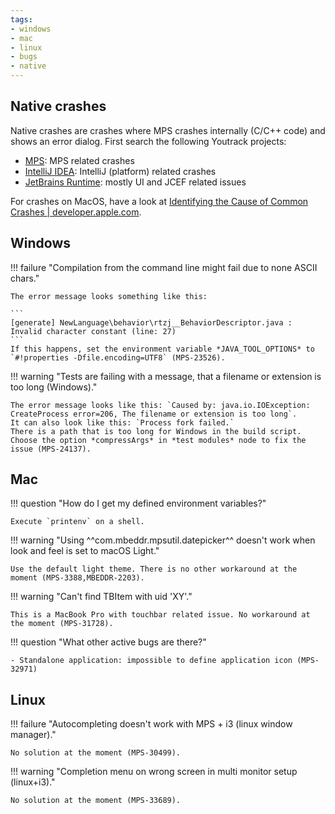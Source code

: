 ```yaml
---
tags:
- windows
- mac
- linux
- bugs
- native
---
```


## Native crashes

Native crashes are crashes where MPS crashes internally (C/C++ code) and shows an error dialog. First search the following Youtrack projects:

- [MPS](https://youtrack.jetbrains.com/issues/MPS): MPS related crashes
- [IntelliJ IDEA](https://youtrack.jetbrains.com/issues/IDEA): IntelliJ (platform) related crashes
- [JetBrains Runtime](https://youtrack.jetbrains.com/issues/JBR): mostly UI and JCEF related issues

For crashes on MacOS, have a look at [Identifying the Cause of Common Crashes | developer.apple.com](https://developer.apple.com/documentation/xcode/identifying-the-cause-of-common-crashes).

## Windows

!!! failure "Compilation from the command line might fail due to none ASCII chars."

    The error message looks something like this:

    ```
    [generate] NewLanguage\behavior\rtzj__BehaviorDescriptor.java : Invalid character constant (line: 27) 
    ```
    If this happens, set the environment variable *JAVA_TOOL_OPTIONS* to `#!properties -Dfile.encoding=UTF8` (MPS-23526).

!!! warning "Tests are failing with a message, that a filename or extension is too long (Windows)."

    The error message looks like this: `Caused by: java.io.IOException: CreateProcess error=206, The filename or extension is too long`.
    It can also look like this: `Process fork failed.`
    There is a path that is too long for Windows in the build script. 
    Choose the option *compressArgs* in *test modules* node to fix the issue (MPS-24137).

## Mac

!!! question "How do I get my defined environment variables?"

    Execute `printenv` on a shell.

!!! warning "Using ^^com.mbeddr.mpsutil.datepicker^^ doesn't work when look and feel is set to macOS Light."

    Use the default light theme. There is no other workaround at the moment (MPS-3388,MBEDDR-2203).

!!! warning "Can't find TBItem with uid 'XY'."

    This is a MacBook Pro with touchbar related issue. No workaround at the moment (MPS-31728).

!!! question "What other active bugs are there?"

    - Standalone application: impossible to define application icon (MPS-32971)

## Linux

!!! failure "Autocompleting doesn't work with MPS + i3 (linux window manager)."

    No solution at the moment (MPS-30499).

!!! warning "Completion menu on wrong screen in multi monitor setup (linux+i3)."

    No solution at the moment (MPS-33689).

    
